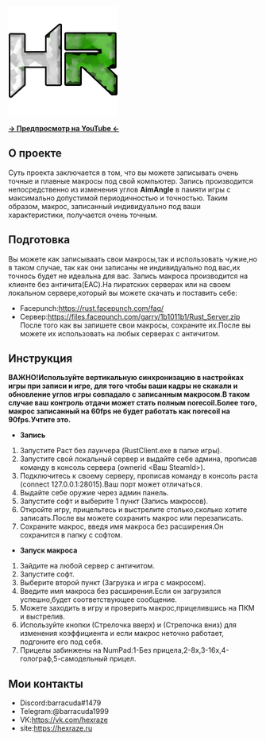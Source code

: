 ![GitHub](logo_site.png)

[**-> Предпросмотр на YouTube <-**](https://youtu.be/smiiNJZc-g0)

## О проекте
  
Суть проекта заключается в том, что вы можете записывать очень точные и плавные макросы под свой компьютер.
Запись производится непосредственно из изменения углов **AimAngle** в памяти игры с максимально допустимой периодичностью и точностью.
Таким образом, макрос, записанный индивидуально под ваши характеристики, получается очень точным.

## Подготовка
Вы можете как записываать свои макросы,так и использовать чужие,но в таком случае, так как они записаны не индивидуально под вас,их точнось будет не идеальна для вас.
Запись макроса производится на клиенте без античита(EAC).На пиратских серверах или на своем локальном сервере,который вы можете скачать и поставить себе:
* Facepunch:https://rust.facepunch.com/faq/ 
* Сервер:https://files.facepunch.com/garry/1b1011b1/Rust_Server.zip
После того как вы запишете свои макросы, сохраните их.После вы можете их использовать на любых серверах с античитом.

## Инструкция
  **ВАЖНО!Используйте вертикальную синхронизацию в настройках игры при записи и игре, для того чтобы ваши кадры не скакали и обновление углов игры совпадало с записанным макросом.В таком случае ваш контроль отдачи может стать полным norecoil.Более того, макрос записанный на 60fps не будет работать как norecoil на 90fps.Учтите это.**

* **Запись**
1. Запустите Раст без лаунчера (RustClient.exe в папке игры).
2. Запустите свой локальный сервер и выдайте себе админа, прописав команду в консоль сервера (ownerid <Ваш SteamId>).
3. Подключитесь к своему серверу, прописав команду в консоль раста (connect 127.0.0.1:28015).Ваш порт может отличаться.
4. Выдайте себе оружие через админ панель.
5. Запустите софт и выберите 1 пункт (Запись макросов).
6. Откройте игру, прицельтесь и выстрелите столько,сколько хотите записать.После вы можете сохранить макрос или перезаписать.
7. Сохраните макрос, введя имя макроса без расширения.Он сохранится в папку с софтом.
* **Запуск макроса**
1. Зайдите на любой сервер с античитом.
2. Запустите софт.
3. Выберите второй пункт (Загрузка и игра с макросом).
4. Введите имя макроса без расширения.Если он загрузился успешно,будет соответствующее сообщение.
5. Можете заходить в игру и проверить макрос,прицелившись на ПКМ и выстрелив.
6. Используйте кнопки (Стрелочка вверх) и (Стрелочка вниз) для изменения коэффициента и если макрос неточно работает, подгоните его под себя.
7. Прицелы забинжены на NumPad:1-Без прицела,2-8x,3-16x,4-голограф,5-самодельный прицел.


## Мои контакты
* Discord:barracuda#1479
* Telegram:@barracuda1999
* VK:https://vk.com/hexraze
* site:https://hexraze.ru
